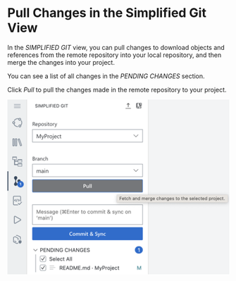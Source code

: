 <!-- loiocd2408c0ad7f4be6b44ef1e5c175b8ca -->

# Pull Changes in the Simplified Git View

In the *SIMPLIFIED GIT* view, you can pull changes to download objects and references from the remote repository into your local repository, and then merge the changes into your project.

You can see a list of all changes in the *PENDING CHANGES* section.

Click *Pull* to pull the changes made in the remote repository to your project.

![Pull changes](images/pull_changes-_new_4d18a7c.png)

